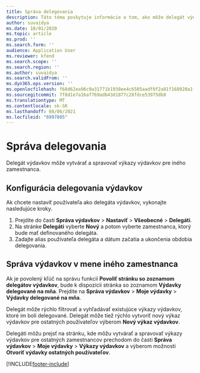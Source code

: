 ```yaml
---
title: Správa delegovania
description: Táto téma poskytuje informácie o tom, ako môže delegát výdavkov vytvárať a spravovať výkazy výdavkov pre iného zamestnanca.
author: suvaidya
ms.date: 10/01/2020
ms.topic: article
ms.prod: ''
ms.search.form: ''
audience: Application User
ms.reviewer: kfend
ms.search.scope: ''
ms.search.region: ''
ms.author: suvaidya
ms.search.validFrom: ''
ms.dyn365.ops.version: ''
ms.openlocfilehash: f68d62ea96c9a31771b1938ee4c6505aadf0f2a81f168920a1f057227b986281
ms.sourcegitcommit: 7f8d1e7a16af769adb43d1877c28fdce53975db8
ms.translationtype: MT
ms.contentlocale: sk-SK
ms.lasthandoff: 08/06/2021
ms.locfileid: "6997805"
---
```

# <a name="manage-delegation"></a>Správa delegovania
Delegát výdavkov môže vytvárať a spravovať výkazy výdavkov pre iného zamestnanca.

## <a name="configuring-expense-delegation"></a>Konfigurácia delegovania výdavkov

Ak chcete nastaviť používateľa ako delegáta výdavkov, vykonajte nasledujúce kroky. 
1. Prejdite do časti **Správa výdavkov** > **Nastaviť** > **Všeobecné** > **Delegáti**. 
2. Na stránke **Delegáti** vyberte **Nový** a potom vyberte zamestnanca, ktorý bude mať definovaného delegáta. 
3. Zadajte alias používateľa delegáta a dátum začatia a ukončenia obdobia delegovania.

## <a name="manage-expenses-on-behalf-of-another-employee"></a>Správa výdavkov v mene iného zamestnanca

Ak je povolený kľúč na správu funkcií **Povoliť stránku so zoznamom delegátov výdavkov**, bude k dispozícii stránka so zoznamom **Výdavky delegované na mňa**. Prejdite na **Správa výdavkov** > **Moje výdavky** > **Výdavky delegované na mňa**.

Delegát môže rýchlo filtrovať a vyhľadávať existujúce výkazy výdavkov, ktoré im boli delegované. Delegát môže tiež rýchlo vytvoriť nový výkaz výdavkov pre ostatných používateľov výberom **Nový výkaz výdavkov**.

Delegáti môžu prejsť na stránku, kde môžu vytvárať a spravovať výkazy výdavkov pre ostatných zamestnancov prechodom do časti **Správa výdavkov** > **Moje výdavky** > **Výkazy výdavkov** a výberom možnosti **Otvoriť výdavky ostatných používateľov**.


[!INCLUDE[footer-include](../includes/footer-banner.md)]